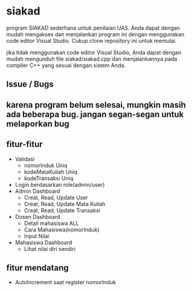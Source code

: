 # siakad
program SIAKAD sederhana untuk penilaian UAS. Anda dapat dengan mudah mengakses dan menjalankan 
program ini dengan menggunakan code editor Visual Studio. Cukup clone repository
ini untuk memulai.

jika tidak menggunakan code editor Visual Studio, Anda dapat dengan mudah mengunduh
file siakad/siakad.cpp dan menjalankannya pada compiler C++ yang sesuai dengan sistem Anda.

## Issue / Bugs
karena program belum selesai, mungkin masih ada beberapa bug.
jangan segan-segan untuk melaporkan bug
 - 

## fitur-fitur
* Validasi
  - nomorInduk Uniq
  - kodeMataKuliah Uniq
  - kodeTransaksi Uniq
* Login berdasarkan role(admin/user)
* Admin Dashboard
  - Creat, Read, Update User
  - Creat, Read, Update Mata Kuliah
  - Creat, Read, Update Transaksi
* Dosen Dashboard
  - Detail mahasiswa ALL
  - Cara Mahasiswa(nomorInduk)
  - Input Nilai
* Mahasiswa Dashboard
  - Lihat nilai diri sendiri

## fitur mendatang
* AutoIncrement saat register nomorInduk